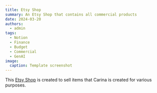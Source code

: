```yaml
---
title: Etsy Shop
summary: An Etsy Shop that contains all commercial products
date: 2024-03-20
authors:
  - admin
tags:
  - Notion
  - Finance
  - Budget
  - Commercial
  - GenAI
image: 
  caption: Template screenshot
---
```


This [Etsy Shop](https://www.etsy.com/nz/shop/Cococatty?ref=profile_header) is created to sell items that Carina is created for various purposes.

